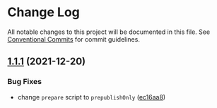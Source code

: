 # Change Log

All notable changes to this project will be documented in this file.
See [Conventional Commits](https://conventionalcommits.org) for commit guidelines.

## [1.1.1](https://github.com/reacto11mecha/nyerati/compare/@nyerati/web-interface@1.1.0...@nyerati/web-interface@1.1.1) (2021-12-20)


### Bug Fixes

* change `prepare` script to `prepublishOnly` ([ec16aa8](https://github.com/reacto11mecha/nyerati/commit/ec16aa87a3c0e3d36b7d8d9443f62110ccbf1ff0))

